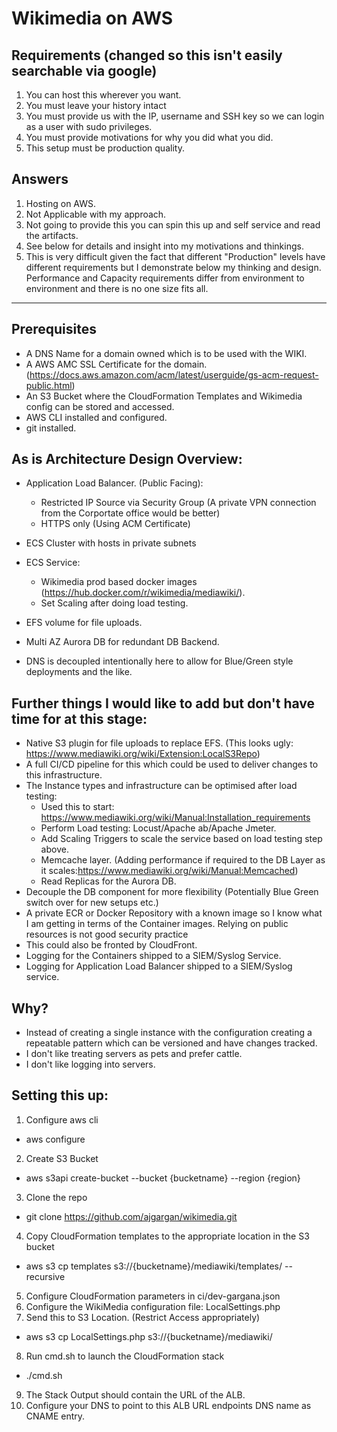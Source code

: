 # Wikimedia on AWS
## Requirements (**changed** so this isn't easily searchable via google)
1. You can host this wherever you want.
2. You must leave your history intact
3. You must provide us with the IP, username and SSH key so we can login as a user with sudo
privileges.
4. You must provide motivations for why you did what you did.
5. This setup must be production quality.

## Answers
1. Hosting on AWS.
2. Not Applicable with my approach.
3. Not going to provide this you can spin this up and self service and read the artifacts.
4. See below for details and insight into my motivations and thinkings.
5. This is very difficult given the fact that different "Production" levels have different requirements but I demonstrate below my thinking and design. Performance and Capacity requirements differ from environment to environment and there is no one size fits all.

----
## Prerequisites
- A DNS Name for a domain owned which is to be used with the WIKI.
- A AWS AMC SSL Certificate for the domain. (https://docs.aws.amazon.com/acm/latest/userguide/gs-acm-request-public.html)
- An S3 Bucket where the CloudFormation Templates and Wikimedia config can be stored and accessed. 
- AWS CLI installed and configured.
- git installed.

## As is Architecture Design Overview:
- Application Load Balancer. (Public Facing):
  - Restricted IP Source via Security Group (A private VPN connection from the Corportate office would be better)
  - HTTPS only (Using ACM Certificate)
- ECS Cluster with hosts in private subnets
- ECS Service:
  - Wikimedia prod based docker images (https://hub.docker.com/r/wikimedia/mediawiki/).
  - Set Scaling after doing load testing.
- EFS volume for file uploads. 
- Multi AZ Aurora DB for redundant DB Backend.

- DNS is decoupled intentionally here to allow for Blue/Green style deployments and the like.

## Further things I would like to add but don't have time for at this stage:
- Native S3 plugin for file uploads to replace EFS. (This looks ugly: https://www.mediawiki.org/wiki/Extension:LocalS3Repo)
- A full CI/CD pipeline for this which could be used to deliver changes to this infrastructure.
- The Instance types and infrastructure can be optimised after load testing:
  - Used this to start: https://www.mediawiki.org/wiki/Manual:Installation_requirements
  - Perform Load testing: Locust/Apache ab/Apache Jmeter.
  - Add Scaling Triggers to scale the service based on load testing step above.
  - Memcache layer. (Adding performance if required to the DB Layer as it scales:https://www.mediawiki.org/wiki/Manual:Memcached)
  - Read Replicas for the Aurora DB.
- Decouple the DB component for more flexibility (Potentially Blue Green switch over for new setups etc.)
- A private ECR or Docker Repository with a known image so I know what I am getting in terms of the Container images. Relying on public resources is not good security practice
- This could also be fronted by CloudFront. 
- Logging for the Containers shipped to a SIEM/Syslog Service.
- Logging for Application Load Balancer shipped to a SIEM/Syslog service.

## Why?
- Instead of creating a single instance with the configuration creating a repeatable pattern which can be versioned and have changes tracked.
- I don't like treating servers as pets and prefer cattle.
- I don't like logging into servers.

## Setting this up:
1. Configure aws cli 
  - aws configure
2. Create S3 Bucket
  - aws s3api create-bucket --bucket {bucketname} --region {region}
3. Clone the repo
  - git clone https://github.com/ajgargan/wikimedia.git
4. Copy CloudFormation templates to the appropriate location in the S3 bucket
  - aws s3 cp templates s3://{bucketname}/mediawiki/templates/ --recursive 
5. Configure CloudFormation parameters in ci/dev-gargana.json
6. Configure the WikiMedia configuration file: LocalSettings.php
7. Send this to S3 Location. (Restrict Access appropriately)
  - aws s3 cp LocalSettings.php s3://{bucketname}/mediawiki/
8. Run cmd.sh to launch the CloudFormation stack
  - ./cmd.sh
9. The Stack Output should contain the URL of the ALB.
10. Configure your DNS to point to this ALB URL endpoints DNS name as CNAME entry.
